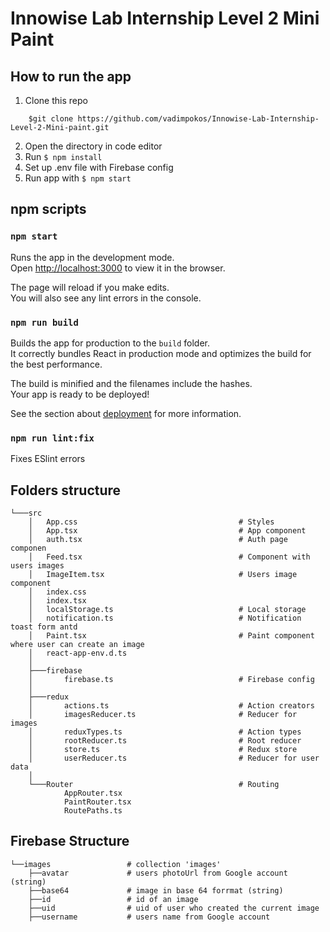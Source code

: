 # Innowise Lab Internship Level 2 Mini Paint

## How to run the app

1. Clone this repo

```
    $git clone https://github.com/vadimpokos/Innowise-Lab-Internship-Level-2-Mini-paint.git
```

2. Open the directory in code editor
3. Run `$ npm install`
4. Set up .env file with Firebase config
5. Run app with `$ npm start`

## npm scripts

### `npm start`

Runs the app in the development mode.\
Open [http://localhost:3000](http://localhost:3000) to view it in the browser.

The page will reload if you make edits.\
You will also see any lint errors in the console.

### `npm run build`

Builds the app for production to the `build` folder.\
It correctly bundles React in production mode and optimizes the build for the best performance.

The build is minified and the filenames include the hashes.\
Your app is ready to be deployed!

See the section about [deployment](https://facebook.github.io/create-react-app/docs/deployment) for more information.

### `npm run lint:fix`

Fixes ESlint errors

## Folders structure

```
└───src
    │   App.css                                    # Styles
    │   App.tsx                                    # App component
    │   auth.tsx                                   # Auth page componen
    │   Feed.tsx                                   # Component with users images
    │   ImageItem.tsx                              # Users image component
    │   index.css
    │   index.tsx
    │   localStorage.ts                            # Local storage
    │   notification.ts                            # Notification toast form antd
    │   Paint.tsx                                  # Paint component where user can create an image
    │   react-app-env.d.ts
    │
    ├───firebase
    │       firebase.ts                            # Firebase config
    │
    ├───redux
    │       actions.ts                             # Action creators
    │       imagesReducer.ts                       # Reducer for images
    │       reduxTypes.ts                          # Action types
    │       rootReducer.ts                         # Root reducer
    │       store.ts                               # Redux store
    │       userReducer.ts                         # Reducer for user data
    │
    └───Router                                     # Routing
            AppRouter.tsx
            PaintRouter.tsx
            RoutePaths.ts
```

## Firebase Structure

```
└──images                 # collection 'images'
    ├──avatar             # users photoUrl from Google account (string)
    ├──base64             # image in base 64 forrmat (string)
    ├──id                 # id of an image
    ├──uid                # uid of user who created the current image
    ├──username           # users name from Google account
```
